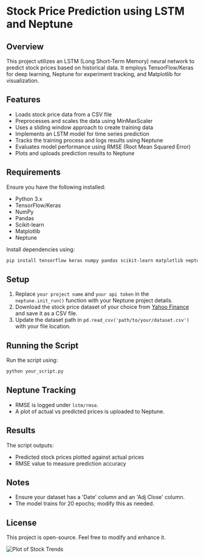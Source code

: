 # Stock Price Prediction using LSTM and Neptune

## Overview
This project utilizes an LSTM (Long Short-Term Memory) neural network to predict stock prices based on historical data. It employs TensorFlow/Keras for deep learning, Neptune for experiment tracking, and Matplotlib for visualization.

## Features
- Loads stock price data from a CSV file
- Preprocesses and scales the data using MinMaxScaler
- Uses a sliding window approach to create training data
- Implements an LSTM model for time series prediction
- Tracks the training process and logs results using Neptune
- Evaluates model performance using RMSE (Root Mean Squared Error)
- Plots and uploads prediction results to Neptune

## Requirements
Ensure you have the following installed:

- Python 3.x
- TensorFlow/Keras
- NumPy
- Pandas
- Scikit-learn
- Matplotlib
- Neptune

Install dependencies using:
```bash
pip install tensorflow keras numpy pandas scikit-learn matplotlib neptune
```

## Setup
1. Replace `your project name` and `your api token` in the `neptune.init_run()` function with your Neptune project details.
2. Download the stock price dataset of your choice from [Yahoo Finance](https://finance.yahoo.com/lookup/) and save it as a CSV file.
3. Update the dataset path in `pd.read_csv('path/to/your/dataset.csv')` with your file location.

## Running the Script
Run the script using:
```bash
python your_script.py
```

## Neptune Tracking
- RMSE is logged under `lstm/rmse`.
- A plot of actual vs predicted prices is uploaded to Neptune.

## Results
The script outputs:
- Predicted stock prices plotted against actual prices
- RMSE value to measure prediction accuracy

## Notes
- Ensure your dataset has a 'Date' column and an 'Adj Close' column.
- The model trains for 20 epochs; modify this as needed.

## License
This project is open-source. Feel free to modify and enhance it.


![Plot of Stock Trends](https://github.com/user-attachments/assets/25031f26-7394-4267-8d13-62f148a361d7)
